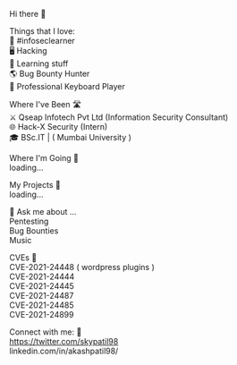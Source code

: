 Hi there 👋<br />


Things that I love:<br />
📕 #infoseclearner<br />
🖥️ Hacking<br />
📒 Learning stuff<br />
🌎 Bug Bounty Hunter<br />
🎹 Professional Keyboard Player<br />

Where I've Been 🛣<br />
⚔️ Qseap Infotech Pvt Ltd (Information Security Consultant)<br />
🌐 Hack-X Security (Intern)<br />
🎓 BSc.IT | ( Mumbai University )<br />

Where I'm Going 🧭<br />
loading...<br />

My Projects 🚧<br />
loading...<br />

💬 Ask me about ...<br />
Pentesting<br />
Bug Bounties<br />
Music<br />

CVEs 🐛<br />
CVE-2021-24448 ( wordpress plugins )<br />
CVE-2021-24444<br />
CVE-2021-24445<br />
CVE-2021-24487<br />
CVE-2021-24485<br />
CVE-2021-24899<br />

Connect with me: 🤝<br />
https://twitter.com/skypatil98<br />
linkedin.com/in/akashpatil98/<br />
